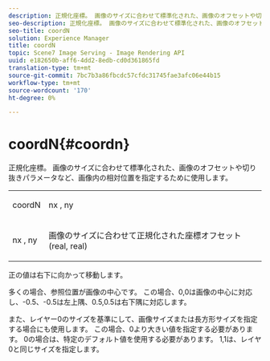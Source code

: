 ```yaml
---
description: 正規化座標。 画像のサイズに合わせて標準化された、画像のオフセットや切り抜きパラメータなど、画像内の相対位置を指定するために使用します。
seo-description: 正規化座標。 画像のサイズに合わせて標準化された、画像のオフセットや切り抜きパラメータなど、画像内の相対位置を指定するために使用します。
seo-title: coordN
solution: Experience Manager
title: coordN
topic: Scene7 Image Serving - Image Rendering API
uuid: e182650b-aff6-4dd2-8edb-cd0d361865fd
translation-type: tm+mt
source-git-commit: 7bc7b3a86fbcdc57cfdc31745fae3afc06e44b15
workflow-type: tm+mt
source-wordcount: '170'
ht-degree: 0%

---
```



# coordN{#coordn}

正規化座標。 画像のサイズに合わせて標準化された、画像のオフセットや切り抜きパラメータなど、画像内の相対位置を指定するために使用します。

<table id="simpletable_EFA3111DC4B94BAF94715500DB4DD8FB"> 
 <tr class="strow"> 
  <td class="stentry"> <p><span class="codeph"> <span class="varname"> coordN</span> </span> </p> </td> 
  <td class="stentry"> <p><span class="codeph"> <span class="varname"> nx</span> </span>,  <span class="codeph"><span class="varname"> ny</span></span> </p></td> 
 </tr> 
 <tr class="strow"> 
  <td class="stentry"> <p><span class="codeph"> <span class="varname"> nx</span> </span>,  <span class="codeph"><span class="varname"> ny</span></span> </p></td> 
  <td class="stentry"> <p>画像のサイズに合わせて正規化された座標オフセット(real, real) </p></td> 
 </tr> 
</table>

正の値は右下に向かって移動します。

多くの場合、参照位置が画像の中心です。 この場合、0,0は画像の中心に対応し、-0.5、-0.5は左上隅、0.5,0.5は右下隅に対応します。

また、レイヤー0のサイズを基準にして、画像サイズまたは長方形サイズを指定する場合にも使用します。 この場合、0より大きい値を指定する必要があります。 0の場合は、特定のデフォルト値を使用する必要があります。 1,1は、レイヤ0と同じサイズを指定します。

